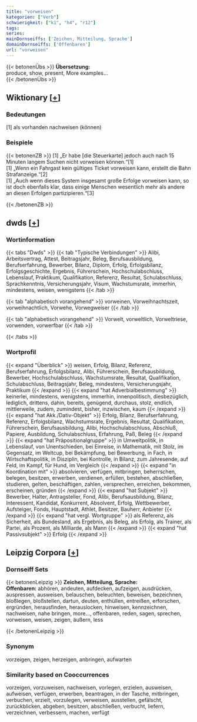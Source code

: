 ```yaml
---
title: "vorweisen"
kategorien: ["Verb"]
schwierigkeit: ["k1", "h4", "r12"]
tags:
series:
mainDornseiffs: ['Zeichen, Mitteilung, Sprache']
domainDornseiffs: ['Offenbaren']
url: "vorweisen"
---
```


{{< betonenÜbs >}}
**Übersetzung:**  
produce, show, present, More examples...  
{{< /betonenÜbs >}}

## Wiktionary [[+](https://de.wiktionary.org/wiki/vorweisen)]

### Bedeutungen
[1] als vorhanden nachweisen (können)  

### Beispiele
{{< betonenZB >}}
[1] „Er habe [die Steuerkarte] jedoch auch nach 15 Minuten langem Suchen nicht vorweisen können.“[1]  
[1] „Wenn ein Fahrgast kein gültiges Ticket vorweisen kann, erstellt die Bahn Strafanzeige.“[2]  
[1] „Auch wenn dieses System insgesamt große Erfolge vorweisen kann, so ist doch ebenfalls klar, dass einige Menschen wesentlich mehr als andere an diesen Erfolgen partizipieren.“[3]  

{{< /betonenZB >}}


## dwds [[+](https://www.dwds.de/wb/vorweisen)]

### Wortinformation
{{< tabs "Dwds" >}}
{{< tab "Typische Verbindungen" >}}
Alibi, Arbeitsvertrag, Attest, Beitragsjahr, Beleg, Berufsausbildung, Berufserfahrung, Bewerber, Bilanz, Diplom, Erfolg, Erfolgsbilanz, Erfolgsgeschichte, Ergebnis, Führerschein, Hochschulabschluss, Lebenslauf, Praktikum, Qualifikation, Referenz, Resultat, Schulabschluss, Sprachkenntnis, Versicherungsjahr, Visum, Wachstumsrate, immerhin, mindestens, weisen, wenigstens
{{< /tab >}}

{{< tab "alphabetisch vorangehend" >}}
vorweinen, Vorweihnachtszeit, vorweihnachtlich, Vorwehe, Vorwegweiser
{{< /tab >}}

{{< tab "alphabetisch vorangehend" >}}
Vorwelt, vorweltlich, Vorweltriese, vorwenden, vorwerfbar
{{< /tab >}}

{{< /tabs >}}

### Wortprofil
{{< expand "Überblick" >}} weisen, Erfolg, Bilanz, Referenz, Berufserfahrung, Erfolgsbilanz, Alibi, Führerschein, Berufsausbildung, Bewerber, Hochschulabschluss, Wachstumsrate, Resultat, Qualifikation, Schulabschluss, Beitragsjahr, Beleg, mindestens, Versicherungsjahr, Praktikum {{< /expand >}}
{{< expand "hat Adverbialbestimmung" >}} keinerlei, mindestens, wenigstens, immerhin, innenpolitisch, diesbezüglich, lediglich, drittens, dahin, bereits, genügend, durchaus, stolz, endlich, mittlerweile, zudem, zumindest, bisher, inzwischen, kaum {{< /expand >}}
{{< expand "hat Akk./Dativ-Objekt" >}} Erfolg, Bilanz, Berufserfahrung, Referenz, Erfolgsbilanz, Wachstumsrate, Ergebnis, Resultat, Qualifikation, Führerschein, Berufsausbildung, Alibi, Hochschulabschluss, Abschluß, Papiere, Ausbildung, Schulabschluss, Erfahrung, Paß, Beleg {{< /expand >}}
{{< expand "hat Präpositionalgruppe" >}} in Umweltpolitik, in Lebenslauf, von Unentschieden, bei Einreise, in Mathematik, mit Stolz, im Gegensatz, im Weltcup, bei Bekämpfung, bei Bewerbung, in Fach, in Wirtschaftspolitik, in Disziplin, bei Kontrolle, in Bilanz, zum Jahresende, auf Feld, im Kampf, für Hund, im Vergleich {{< /expand >}}
{{< expand "in Koordination mit" >}} absolvieren, verfügen, mitbringen, beherrschen, belegen, besitzen, erwerben, verdienen, erfüllen, bestehen, abschließen, studieren, gelten, beschäftigen, zahlen, versprechen, erreichen, bekommen, erscheinen, gründen {{< /expand >}}
{{< expand "hat Subjekt" >}} Bewerber, Halter, Antragsteller, Fond, Alibi, Berufsausbildung, Bilanz, Interessent, Kandidat, Konkurrent, Absolvent, Erfolg, Wettbewerber, Aufsteiger, Fonds, Hauptstadt, Athlet, Besitzer, Bauherr, Anbieter {{< /expand >}}
{{< expand "hat vergl. Wortgruppe" >}} als Referenz, als Sicherheit, als Bundesland, als Ergebnis, als Beleg, als Erfolg, als Trainer, als Partei, als Prozent, als Milliarde, als Mann {{< /expand >}}
{{< expand "hat Passivsubjekt" >}} Erfolg {{< /expand >}}

## Leipzig Corpora [[+](https://corpora.uni-leipzig.de/en/res?word=vorweisen&corpusId=deu_newscrawl-public_2018)]

### Dornseiff Sets
{{< betonenLeipzig >}}
**Zeichen, Mitteilung, Sprache:**  
**Offenbaren:** abhören, andeuten, aufdecken, aufzeigen, ausdrücken, auspressen, ausweisen, belauschen, beleuchten, beweisen, bezeichnen, bloßlegen, bloßstellen, dartun, deuten, enthüllen, entreißen, erforschen, ergründen, herausfinden, herauslocken, hinweisen, kennzeichnen, nachweisen, nahe bringen, more..., offenbaren, reden, sagen, sprechen, vorweisen, weisen, zeigen, äußern, less  

{{< /betonenLeipzig >}}

### Synonym
vorzeigen, zeigen, herzeigen, anbringen, aufwarten


### Similarity based on Cooccurrences
vorzeigen, vorzuweisen, nachweisen, vorlegen, erzielen, ausweisen, aufweisen, verfügen, erwerben, beantragen, in der Tasche, mitbringen, verbuchen, erzielt, vorzulegen, verweisen, ausstellen, gefälscht, zurückblicken, abgeben, besitzen, abschließen, verbucht, liefern, verzeichnen, verbessern, machen, verfügt


